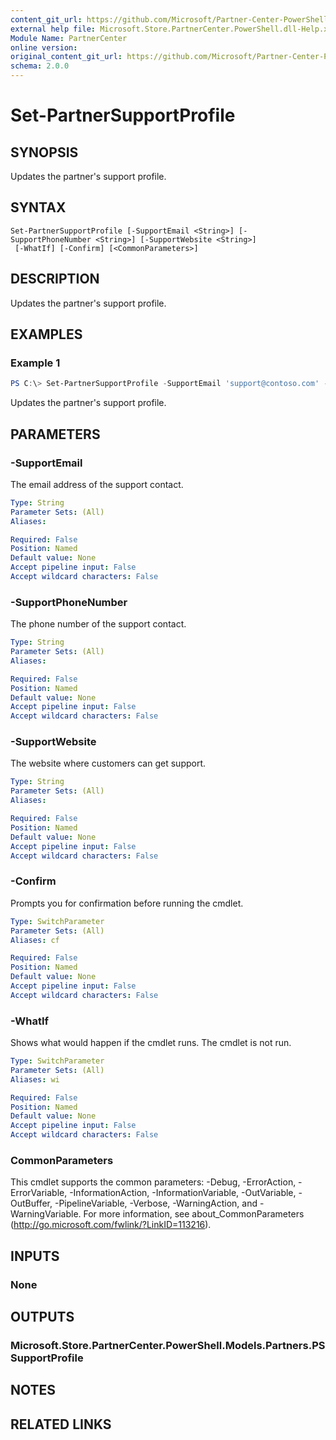 ```yaml
---
content_git_url: https://github.com/Microsoft/Partner-Center-PowerShell/blob/master/docs/help/Set-PartnerSupportProfile.md
external help file: Microsoft.Store.PartnerCenter.PowerShell.dll-Help.xml
Module Name: PartnerCenter
online version:
original_content_git_url: https://github.com/Microsoft/Partner-Center-PowerShell/blob/master/docs/help/Set-PartnerSupportProfile.md
schema: 2.0.0
---
```


# Set-PartnerSupportProfile

## SYNOPSIS
Updates the partner's support profile.

## SYNTAX

```
Set-PartnerSupportProfile [-SupportEmail <String>] [-SupportPhoneNumber <String>] [-SupportWebsite <String>]
 [-WhatIf] [-Confirm] [<CommonParameters>]
```

## DESCRIPTION
Updates the partner's support profile.

## EXAMPLES

### Example 1
```powershell
PS C:\> Set-PartnerSupportProfile -SupportEmail 'support@contoso.com' -SupportPhoneNumber '4255555555' -SupportWebsite 'https://www.microsoft.com'
```

Updates the partner's support profile.

## PARAMETERS

### -SupportEmail
The email address of the support contact.

```yaml
Type: String
Parameter Sets: (All)
Aliases:

Required: False
Position: Named
Default value: None
Accept pipeline input: False
Accept wildcard characters: False
```

### -SupportPhoneNumber
The phone number of the support contact.

```yaml
Type: String
Parameter Sets: (All)
Aliases:

Required: False
Position: Named
Default value: None
Accept pipeline input: False
Accept wildcard characters: False
```

### -SupportWebsite
The website where customers can get support.

```yaml
Type: String
Parameter Sets: (All)
Aliases:

Required: False
Position: Named
Default value: None
Accept pipeline input: False
Accept wildcard characters: False
```

### -Confirm
Prompts you for confirmation before running the cmdlet.

```yaml
Type: SwitchParameter
Parameter Sets: (All)
Aliases: cf

Required: False
Position: Named
Default value: None
Accept pipeline input: False
Accept wildcard characters: False
```

### -WhatIf
Shows what would happen if the cmdlet runs.
The cmdlet is not run.

```yaml
Type: SwitchParameter
Parameter Sets: (All)
Aliases: wi

Required: False
Position: Named
Default value: None
Accept pipeline input: False
Accept wildcard characters: False
```

### CommonParameters
This cmdlet supports the common parameters: -Debug, -ErrorAction, -ErrorVariable, -InformationAction, -InformationVariable, -OutVariable, -OutBuffer, -PipelineVariable, -Verbose, -WarningAction, and -WarningVariable. For more information, see about_CommonParameters (http://go.microsoft.com/fwlink/?LinkID=113216).

## INPUTS

### None

## OUTPUTS

### Microsoft.Store.PartnerCenter.PowerShell.Models.Partners.PSSupportProfile

## NOTES

## RELATED LINKS

